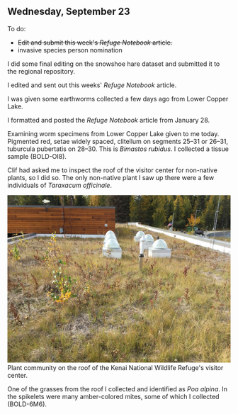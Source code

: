 
## Wednesday, September 23

To do:

* ~~Edit and submit this week's *Refuge Notebook* article.~~
* invasive species person nomination

I did some final editing on the snowshoe hare dataset and submitted it to the regional repository.

I edited and sent out this weeks' *Refuge Notebook* article.

I was given some earthworms collected a few days ago from Lower Copper Lake.

I formatted and posted the *Refuge Notebook* article from January 28.

Examining worm specimens from Lower Copper Lake given to me today. Pigmented red, setae widely spaced, clitellum on segments 25–31 or 26–31, tuburcula pubertatis on 28–30. This is *Bimastos rubidus*. I collected a tissue sample (BOLD-OI8).

Clif had asked me to inspect the roof of the visitor center for non-native plants, so I did so. The only non-native plant I saw up there were a few individuals of *Taraxacum officinale*.

![Plant community on the roof of the Kenai National Wildlife Refuge's visitor center.](2020-09-23_visitor_center_roof.jpg)\
Plant community on the roof of the Kenai National Wildlife Refuge's visitor center.

One of the grasses from the roof I collected and identified as *Poa alpina*. In the spikelets were many amber-colored mites, some of which I collected (BOLD-6M6).

